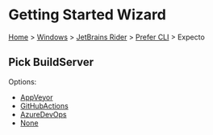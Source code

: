 <!--
GENERATED FILE - DO NOT EDIT
This file was generated by [MarkdownSnippets](https://github.com/SimonCropp/MarkdownSnippets).
Source File: /docs/mdsource/wiz/Windows_Rider_Cli_Expecto.source.md
To change this file edit the source file and then run MarkdownSnippets.
-->

# Getting Started Wizard

[Home](/docs/wiz/readme.md) > [Windows](Windows.md) > [JetBrains Rider](Windows_Rider.md) > [Prefer CLI](Windows_Rider_Cli.md) > Expecto

## Pick BuildServer

Options:
 * [AppVeyor](Windows_Rider_Cli_Expecto_AppVeyor.md)
 * [GitHubActions](Windows_Rider_Cli_Expecto_GitHubActions.md)
 * [AzureDevOps](Windows_Rider_Cli_Expecto_AzureDevOps.md)
 * [None](Windows_Rider_Cli_Expecto_None.md)
